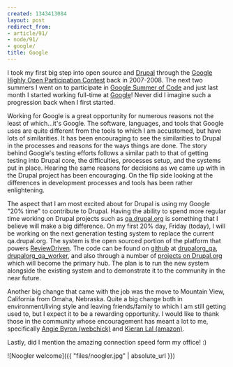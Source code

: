 ```yaml
---
created: 1343413084
layout: post
redirect_from:
- article/91/
- node/91/
- google/
title: Google
---
```

I took my first big step into open source and [Drupal](http://drupal.org/) through the [Google Highly Open Participation Contest](http://code.google.com/opensource/ghop/2007-8/) back in 2007-2008. The next two summers I went on to participate in [Google Summer of Code](http://code.google.com/soc/) and just last month I started working full-time at [Google](http://google.com/)! Never did I imagine such a progression back when I first started.

Working for Google is a great opportunity for numerous reasons not the least of which...it's Google. The software, languages, and tools that Google uses are quite different from the tools to which I am accustomed, but have lots of similarities. It has been encouraging to see the similarities to Drupal in the processes and reasons for the ways things are done. The story behind Google's testing efforts follows a similar path to that of getting testing into Drupal core, the difficulties, processes setup, and the systems put in place. Hearing the same reasons for decisions as we came up with in the Drupal project has been encouraging. On the flip side looking at the differences in development processes and tools has been rather enlightening.

The aspect that I am most excited about for Drupal is using my Google "20% time" to contribute to Drupal. Having the ability to spend more regular time working on Drupal projects such as [qa.drupal.org](http://qa.drupal.org/) is something that I believe will make a big difference. On my first 20% day, Friday (today), I will be working on the next generation testing system to replace the current qa.drupal.org. The system is the open sourced portion of the platform that powers [ReviewDriven](http://reviewdriven.com/). The code can be found on [github](http://github.com/) at [drupalorg_qa](https://github.com/boombatower/drupalorg_qa), [drupalorg_qa_worker](https://github.com/boombatower/drupalorg_qa_worker), and also through a number of [projects on Drupal.org](http://drupal.org/project/testbot#related-next-gen) which will become the primary hub. The plan is to run the new system alongside the existing system and to demonstrate it to the community in the near future.

Another big change that came with the job was the move to Mountain View, California from Omaha, Nebraska. Quite a big change both in environment/living style and leaving friends/family to which I am still getting used to, but I expect it to be a rewarding opportunity. I would like to thank those in the community whose encouragement has meant a lot to me, specifically [Angie Byron (webchick)](http://drupal.org/user/24967) and [Kieran Lal (amazon)](http://drupal.org/user/18703/).

Lastly, did I mention the amazing connection speed form my office! :)

![Noogler welcome]({{ "files/noogler.jpg" | absolute_url }})
